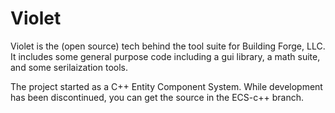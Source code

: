 # Violet

Violet is the (open source) tech behind the tool suite for Building Forge, LLC. It includes some general purpose code including a gui library, a math suite, and some serilaization tools.

The project started as a C++ Entity Component System.  While development has been discontinued, you can get the source in the ECS-c++ branch.

